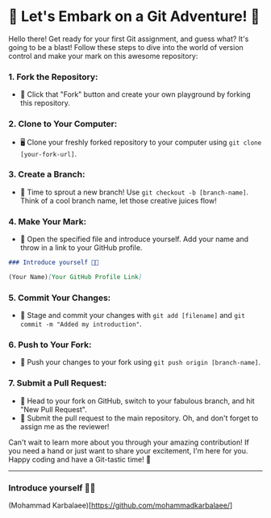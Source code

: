 # 🚀 Let's Embark on a Git Adventure! 🚀

Hello there! Get ready for your first Git assignment, and guess what? It's going to be a blast! Follow these steps to dive into the world of version control and make your mark on this awesome repository:

### 1. **Fork the Repository:**
   - 🍴 Click that "Fork" button and create your own playground by forking this repository.

### 2. **Clone to Your Computer:**
   - 🖥️ Clone your freshly forked repository to your computer using `git clone [your-fork-url]`.

### 3. **Create a Branch:**
   - 🌿 Time to sprout a new branch! Use `git checkout -b [branch-name]`. Think of a cool branch name, let those creative juices flow!

### 4. **Make Your Mark:**
   - 🎨 Open the specified file and introduce yourself. Add your name and throw in a link to your GitHub profile.

```markdown
### Introduce yourself 🖐🏻

(Your Name)[Your GitHub Profile Link]

```

### 5. **Commit Your Changes:**
   - 💼 Stage and commit your changes with `git add [filename]` and `git commit -m "Added my introduction"`.

### 6. **Push to Your Fork:**
   - 🚀 Push your changes to your fork using `git push origin [branch-name]`.

### 7. **Submit a Pull Request:**
   - 🎉 Head to your fork on GitHub, switch to your fabulous branch, and hit "New Pull Request".
   - 🎁 Submit the pull request to the main repository. Oh, and don't forget to assign me as the reviewer!

Can't wait to learn more about you through your amazing contribution! If you need a hand or just want to share your excitement, I'm here for you. Happy coding and have a Git-tastic time! 🌟

---

### Introduce yourself 🖐🏻

(Mohammad Karbalaee)[https://github.com/mohammadkarbalaee/]
